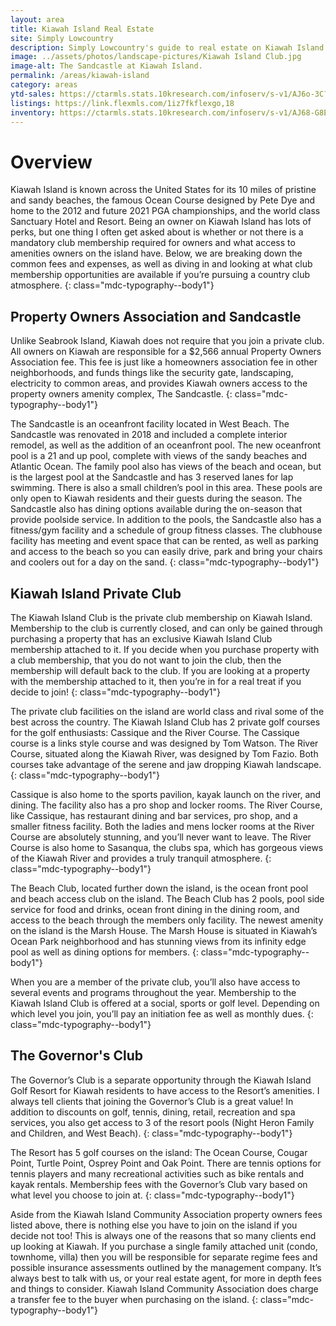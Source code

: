 ```yaml
---
layout: area
title: Kiawah Island Real Estate
site: Simply Lowcountry
description: Simply Lowcountry's guide to real estate on Kiawah Island.
image: ../assets/photos/landscape-pictures/Kiawah Island Club.jpg
image-alt: The Sandcastle at Kiawah Island.
permalink: /areas/kiawah-island
category: areas
ytd-sales: https://ctarmls.stats.10kresearch.com/infoserv/s-v1/AJ6o-3C?w=800&h=600
listings: https://link.flexmls.com/1iz7fkflexgo,18
inventory: https://ctarmls.stats.10kresearch.com/infoserv/s-v1/AJ68-G8E?w=800&h=600
---
```


# Overview

Kiawah Island is known across the United States for its 10 miles of pristine and sandy beaches, the famous Ocean Course designed by Pete Dye and home to the 2012 and future 2021 PGA championships, and the world class Sanctuary Hotel and Resort. Being an owner on Kiawah Island has lots of perks, but one thing I often get asked about is whether or not there is a mandatory club membership required for owners and what access to amenities owners on the island have. Below, we are breaking down the common fees and expenses, as well as diving in and looking at what club membership opportunities are available if you’re pursuing a country club atmosphere.
{: class="mdc-typography--body1"}

## Property Owners Association and Sandcastle

Unlike Seabrook Island, Kiawah does not require that you join a private club. All owners on Kiawah are responsible for a $2,566 annual Property Owners Association fee. This fee is just like a homeowners association fee in other neighborhoods, and funds things like the security gate, landscaping, electricity to common areas, and provides Kiawah owners access to the property owners amenity complex, The Sandcastle.
{: class="mdc-typography--body1"}

The Sandcastle is an oceanfront facility located in West Beach. The Sandcastle was renovated in 2018 and included a complete interior remodel, as well as the addition of an oceanfront pool. The new oceanfront pool is a 21 and up pool, complete with views of the sandy beaches and Atlantic Ocean. The family pool also has views of the beach and ocean, but is the largest pool at the Sandcastle and has 3 reserved lanes for lap swimming. There is also a small children’s pool in this area. These pools are only open to Kiawah residents and their guests during the season. The Sandcastle also has dining options available during the on-season that provide poolside service. In addition to the pools, the Sandcastle also has a fitness/gym facility and a schedule of group fitness classes. The clubhouse facility has meeting and event space that can be rented, as well as parking and access to the beach so you can easily drive, park and bring your chairs and coolers out for a day on the sand.
{: class="mdc-typography--body1"}

## Kiawah Island Private Club

The Kiawah Island Club is the private club membership on Kiawah Island. Membership to the club is currently closed, and can only be gained through purchasing a property that has an exclusive Kiawah Island Club membership attached to it. If you decide when you purchase property with a club membership, that you do not want to join the club, then the membership will default back to the club. If you are looking at a property with the membership attached to it, then you’re in for a real treat if you decide to join!
{: class="mdc-typography--body1"}

The private club facilities on the island are world class and rival some of the best across the country. The Kiawah Island Club has 2 private golf courses for the golf enthusiasts: Cassique and the River Course. The Cassique course is a links style course and was designed by Tom Watson. The River Course, situated along the Kiawah River, was designed by Tom Fazio. Both courses take advantage of the serene and jaw dropping Kiawah landscape.
{: class="mdc-typography--body1"}

Cassique is also home to the sports pavilion, kayak launch on the river, and dining. The facility also has a pro shop and locker rooms. The River Course, like Cassique, has restaurant dining and bar services, pro shop, and a smaller fitness facility. Both the ladies and mens locker rooms at the River Course are absolutely stunning, and you’ll never want to leave. The River Course is also home to Sasanqua, the clubs spa, which has gorgeous views of the Kiawah River and provides a truly tranquil atmosphere. 
{: class="mdc-typography--body1"}

The Beach Club, located further down the island, is the ocean front pool and beach access club on the island. The Beach Club has 2 pools, pool side service for food and drinks, ocean front dining in the dining room, and access to the beach through the members only facility. The newest amenity on the island is the Marsh House. The Marsh House is situated in Kiawah’s Ocean Park neighborhood and has stunning views from its infinity edge pool as well as dining options for members. 
{: class="mdc-typography--body1"}

When you are a member of the private club, you’ll also have access to several events and programs throughout the year. Membership to the Kiawah Island Club is offered at a social, sports or golf level. Depending on which level you join, you’ll pay an initiation fee as well as monthly dues. 
{: class="mdc-typography--body1"}

## The Governor's Club

The Governor’s Club is a separate opportunity through the Kiawah Island Golf Resort for Kiawah residents to have access to the Resort’s amenities. I always tell clients that joining the Governor’s Club is a great value! In addition to discounts on golf, tennis, dining, retail, recreation and spa services, you also get access to 3 of the resort pools (Night Heron Family and Children, and West Beach). 
{: class="mdc-typography--body1"}

The Resort has 5 golf courses on the island: The Ocean Course, Cougar Point, Turtle Point, Osprey Point and Oak Point. There are tennis options for tennis players and many recreational activities such as bike rentals and kayak rentals. Membership fees with the Governor’s Club vary based on what level you choose to join at. 
{: class="mdc-typography--body1"}

Aside from the Kiawah Island Community Association property owners fees listed above, there is nothing else you have to join on the island if you decide not too! This is always one of the reasons that so many clients end up looking at Kiawah. If you purchase a single family attached unit (condo, townhome, villa) then you will be responsible for separate regime fees and possible insurance assessments outlined by the management company. It’s always best to talk with us, or your real estate agent, for more in depth fees and things to consider. Kiawah Island Community Association does charge a transfer fee to the buyer when purchasing on the island. 
{: class="mdc-typography--body1"}
